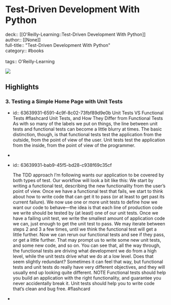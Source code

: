 # Test-Driven Development With Python

deck:: [[O'Reilly-Learning::Test-Driven Development With Python]]\
author:: [[None]]\
full-title:: "Test-Driven Development With Python"\
category:: #books\
\
tags:: O'Reilly-Learning  

![](https://learning.oreilly.com/covers/9781449365141/)
## Highlights
### 3. Testing a Simple Home Page with Unit Tests
- id:: 63639931-6591-4c9f-8c02-73fbf89d9e0b
   Unit Tests VS Functional Tests #flashcard 
    Unit Tests, and How They Differ from Functional Tests
     As with so many of the labels we put on things, the line between unit tests and functional tests can become a little blurry at times. The basic distinction, though, is that functional tests test the application from the outside, from the point of view of the user. Unit tests test the application from the inside, from the point of view of the programmer.
-
- id:: 63639931-bab9-45f5-bd28-c938f69c35cf
  
  The TDD approach I’m following wants our application to be covered by both types of test. Our workflow will look a bit like this:
     We start by writing a functional test, describing the new functionality from the user’s point of view.
     Once we have a functional test that fails, we start to think about how to write code that can get it to pass (or at least to get past its current failure). We now use one or more unit tests to define how we want our code to behave—the idea is that each line of production code we write should be tested by (at least) one of our unit tests.
     Once we have a failing unit test, we write the smallest amount of application code we can, just enough to get the unit test to pass. We may iterate between steps 2 and 3 a few times, until we think the functional test will get a little further.
     Now we can rerun our functional tests and see if they pass, or get a little further. That may prompt us to write some new unit tests, and some new code, and so on.
     You can see that, all the way through, the functional tests are driving what development we do from a high level, while the unit tests drive what we do at a low level.
     Does that seem slightly redundant? Sometimes it can feel that way, but functional tests and unit tests do really have very different objectives, and they will usually end up looking quite different.
     NOTE
     Functional tests should help you build an application with the right functionality, and guarantee you never accidentally break it. Unit tests should help you to write code that’s clean and bug free. #flashcard
-